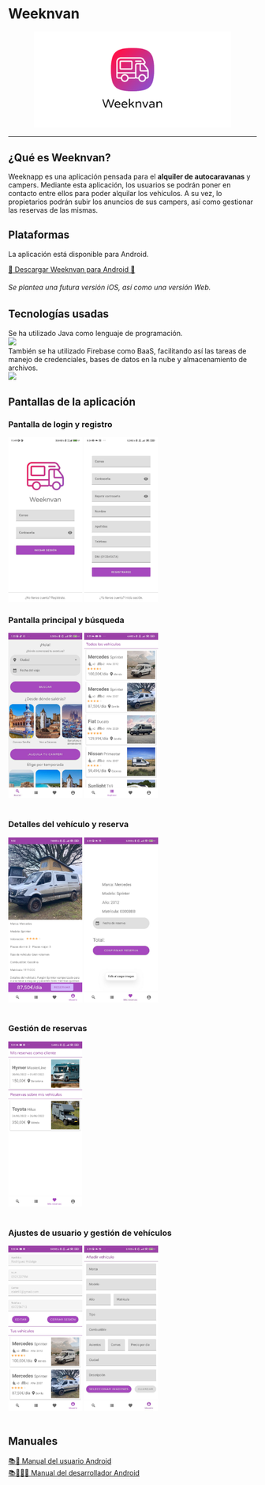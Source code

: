 # Weeknvan
<p align="center">
  <img src="https://github.com/arodriguezh09/weeknvan/blob/main/media/play_store_feature_graphic_alpha.png" width="400" >
</p>

-----

## ¿Qué es Weeknvan?
  Weeknapp es una aplicación pensada para el **alquiler de autocaravanas** y campers. Mediante esta aplicación, los usuarios se podrán poner en contacto entre ellos para poder alquilar los vehículos. A su vez, lo propietarios podrán subir los anuncios de sus campers, así como gestionar las reservas de las mismas.

## Plataformas
  La aplicación está disponible para Android.

[📱 Descargar Weeknvan para Android 📱](https://github.com/arodriguezh09/weeknvan/raw/master/Weeknvan.apk "Descargar Weeknvan para Android")

###### Se plantea una futura versión iOS, así como una versión Web.


## Tecnologías usadas
Se ha utilizado Java como lenguaje de programación.
<br>
<a href="https://www.java.com/">
    <img src="https://1000marcas.net/wp-content/uploads/2020/11/Java-logo.png" width="200">
</a>
<br>
También se ha utilizado Firebase como BaaS, facilitando así las tareas de manejo de credenciales, bases de datos en la nube y almacenamiento de archivos.
<br>
<a href="https://firebase.google.com/">
    <img src="https://firebase.google.com/images/brand-guidelines/logo-built_black.png" width="200">
</a>
<br>
## Pantallas de la aplicación
### Pantalla de login y registro
<img src="https://github.com/arodriguezh09/weeknvan/blob/main/pantallas/1.jpg" width="150">  <img src="https://github.com/arodriguezh09/weeknvan/blob/main/pantallas/2.jpg" width="150">
### Pantalla principal y búsqueda
<img src="https://github.com/arodriguezh09/weeknvan/blob/main/pantallas/3.jpg" width="150">  <img src="https://github.com/arodriguezh09/weeknvan/blob/main/pantallas/4.jpg" width="150">
<br><br>
### Detalles del vehículo y reserva
<img src="https://github.com/arodriguezh09/weeknvan/blob/main/pantallas/5.jpg" width="150">  <img src="https://github.com/arodriguezh09/weeknvan/blob/main/pantallas/6.jpg" width="150">
<br><br>
### Gestión de reservas
<img src="https://github.com/arodriguezh09/weeknvan/blob/main/pantallas/7.jpg" width="150"> 
<br><br>

### Ajustes de usuario y gestión de vehículos
<img src="https://github.com/arodriguezh09/weeknvan/blob/main/pantallas/8.jpg" width="150">  <img src="https://github.com/arodriguezh09/weeknvan/blob/main/pantallas/9.jpg" width="150">
<br><br>

## Manuales
[📚👤 Manual del usuario Android](https://github.com/arodriguezh09/weeknvan/blob/main/manuales/ManualTecnico_Weeknvan.pdf "Descargar manual")
<br>
[📚👨🏻‍💻 Manual del desarrollador Android](https://github.com/arodriguezh09/weeknvan/blob/main/manuales/ManualUsuario_Weeknvan.pdf "Descargar manual")

